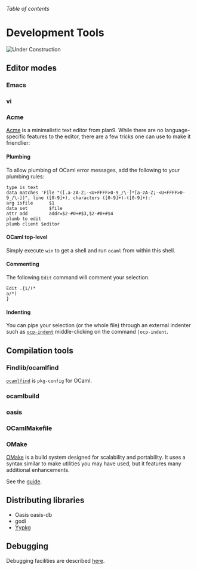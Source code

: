 <!-- ((! set title Development Tools !)) ((! set learn !)) -->

*Table of contents*

# Development Tools
![Under Construction](/img/under_construction_icon.gif "")

## Editor modes
###  Emacs
###  vi
###  Acme
[Acme](https://en.wikipedia.org/wiki/Acme_(text_editor)) is a
minimalistic text editor from plan9. While there are no
language-specific features to the editor, there are a few tricks one can
use to make it friendlier:

####  Plumbing
To allow plumbing of OCaml error messages, add the following to your
plumbing rules:

```ocamltop
type is text
data matches 'File "([.a-zA-Z¡-<U+FFFF>0-9_/\-]*[a-zA-Z¡-<U+FFFF>0-9_/\-])", line ([0-9]+), characters ([0-9]+)-([0-9]+):'
arg isfile      $1
data set        $file
attr add        addr=$2-#0+#$3,$2-#0+#$4
plumb to edit
plumb client $editor
```
####  OCaml top-level
Simply execute `win` to get a shell and run `ocaml` from within this
shell.

####  Commenting
The following `Edit` command will comment your selection.

```ocamltop
Edit .{i/(*
a/*)
}
```
####  Indenting
You can pipe your selection (or the whole file) through an external
indenter such as [<code>ocp-indent</code>](https://github.com/OCamlPro/ocp-indent)
middle-clicking on the command `|ocp-indent`.

## Compilation tools
###  Findlib/ocamlfind
[<code>ocamlfind</code>](http://projects.camlcity.org/projects/findlib.html/) is
`pkg-config` for OCaml.

###  ocamlbuild
###  oasis
###  OCamlMakefile
###  OMake
[OMake](http://omake.metaprl.org/index.html) is a build system designed
for scalability and portability. It uses a syntax similar to make
utilities you may have used, but it features many additional
enhancements.

See the [guide](http://omake.metaprl.org/manual/omake.html).

## Distributing libraries
* Oasis oasis-db
* godi
* [Yypkg](http://yypkg.forge.ocamlcore.org)

## Debugging
Debugging facilities are described [here](debug.html).


